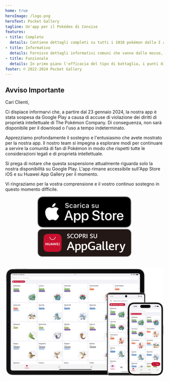 ```yaml
---
home: true
heroImage: /logo.png
heroText: Pocket Gallery
tagline: Un'app per il Pokédex di Consise
features:
- title: Completo
  details: Contiene dettagli completi su tutti i 1010 pokémon dalla I alla IX generazione.
- title: Informativo
  details: Fornisce dettagli informativi comuni che vanno dalle mosse, alle abilità, agli oggetti, alle condizioni atmosferiche, ai territori e alle condizioni di stato.
- title: Funzionale
  details: In primo piano l'efficacia del tipo di battaglia, i punti di vincolo e i calcolatori di stato.
footer: © 2022-2024 Pocket Gallery
---
```


## Avviso Importante

Cari Clienti,

Ci dispiace informarvi che, a partire dal 23 gennaio 2024, la nostra app è stata sospesa da Google Play a causa di accuse di violazione dei diritti di proprietà intellettuale di The Pokémon Company. Di conseguenza, non sarà disponibile per il download o l'uso a tempo indeterminato.

Apprezziamo profondamente il sostegno e l'entusiasmo che avete mostrato per la nostra app. Il nostro team si impegna a esplorare modi per continuare a servire la comunità di fan di Pokémon in modo che rispetti tutte le considerazioni legali e di proprietà intellettuale.

Si prega di notare che questa sospensione attualmente riguarda solo la nostra disponibilità su Google Play. L'app rimane accessibile sull'App Store iOS e su Huawei App Gallery per il momento.

Vi ringraziamo per la vostra comprensione e il vostro continuo sostegno in questo momento difficile.

<a href="https://apps.apple.com/us/app/pocket-gallery-app/id6464266038">
<div align="center">
<img src="../.vuepress/public/app-store-badge-it.svg" alt="hero" style="width: 300px;"/>
</div>
</a>

<!-- <a href="https://play.google.com/store/apps/details?id=com.eurekaffeine.pokedex">
<div align="center">
<img src="../.vuepress/public/google-play-badge-it.png" alt="hero" style="width: 300px;"/>
</div>
</a> -->

<a href="https://url.cloud.huawei.com/nlFEFYg8Cc?shareTo=qrcode">
<div align="center">
<img src="../.vuepress/public/app-gallery-badge-it.png" alt="hero" style="width: 300px;"/>
</div>
</a>

\
![hero](../.vuepress/public/hero.png)
